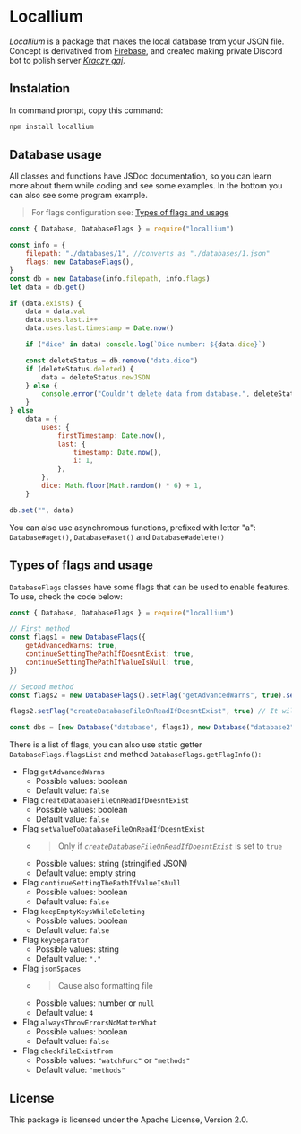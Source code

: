 # Locallium

_Locallium_ is a package that makes the local database from your JSON file. Concept is derivatived from [Firebase](https://firebase.google.com/), and created making private Discord bot to polish server [_Kraczy gaj_](https://discord.gg/Y5pNk7Qn4X).

## Instalation

In command prompt, copy this command:

```bash
npm install locallium
```

## Database usage

All classes and functions have JSDoc documentation, so you can learn more about them while coding and see some examples. In the bottom you can also see some program example.

> For flags configuration see: [Types of flags and usage](#types-of-flags-and-usage)

```js
const { Database, DatabaseFlags } = require("locallium")

const info = {
    filepath: "./databases/1", //converts as "./databases/1.json"
    flags: new DatabaseFlags(),
}
const db = new Database(info.filepath, info.flags)
let data = db.get()

if (data.exists) {
    data = data.val
    data.uses.last.i++
    data.uses.last.timestamp = Date.now()

    if ("dice" in data) console.log(`Dice number: ${data.dice}`)

    const deleteStatus = db.remove("data.dice")
    if (deleteStatus.deleted) {
        data = deleteStatus.newJSON
    } else {
        console.error("Couldn't delete data from database.", deleteStatus.reason)
    }
} else
    data = {
        uses: {
            firstTimestamp: Date.now(),
            last: {
                timestamp: Date.now(),
                i: 1,
            },
        },
        dice: Math.floor(Math.random() * 6) + 1,
    }

db.set("", data)
```

You can also use asynchromous functions, prefixed with letter "a": `Database#aget()`, `Database#aset()` and `Database#adelete()`

## Types of flags and usage

`DatabaseFlags` classes have some flags that can be used to enable features. To use, check the code below:

```js
const { Database, DatabaseFlags } = require("locallium")

// First method
const flags1 = new DatabaseFlags({
    getAdvancedWarns: true,
    continueSettingThePathIfDoesntExist: true,
    continueSettingThePathIfValueIsNull: true,
})

// Second method
const flags2 = new DatabaseFlags().setFlag("getAdvancedWarns", true).setFlag("continueSettingThePathIfDoesntExist", true).setFlag("continueSettingThePathIfValueIsNull", true)

flags2.setFlag("createDatabaseFileOnReadIfDoesntExist", true) // It will set it, too

const dbs = [new Database("database", flags1), new Database("database2", flags2)]
```

There is a list of flags, you can also use static getter `DatabaseFlags.flagsList` and method `DatabaseFlags.getFlagInfo()`:

-   Flag `getAdvancedWarns`
    -   Possible values: boolean
    -   Default value: `false`
-   Flag `createDatabaseFileOnReadIfDoesntExist`
    -   Possible values: boolean
    -   Default value: `false`
-   Flag `setValueToDatabaseFileOnReadIfDoesntExist`
    -   > Only if _`createDatabaseFileOnReadIfDoesntExist`_ is set to `true`
    -   Possible values: string (stringified JSON)
    -   Default value: empty string
-   Flag `continueSettingThePathIfValueIsNull`
    -   Possible values: boolean
    -   Default value: `false`
-   Flag `keepEmptyKeysWhileDeleting`
    -   Possible values: boolean
    -   Default value: `false`
-   Flag `keySeparator`
    -   Possible values: string
    -   Default value: `"."`
-   Flag `jsonSpaces`
    -   > Cause also formatting file
    -   Possible values: number or `null`
    -   Default value: `4`
-   Flag `alwaysThrowErrorsNoMatterWhat`
    -   Possible values: boolean
    -   Default value: `false`
-   Flag `checkFileExistFrom`
    -   Possible values: `"watchFunc"` or `"methods"`
    -   Default value: `"methods"`

## License

This package is licensed under the Apache License, Version 2.0.
